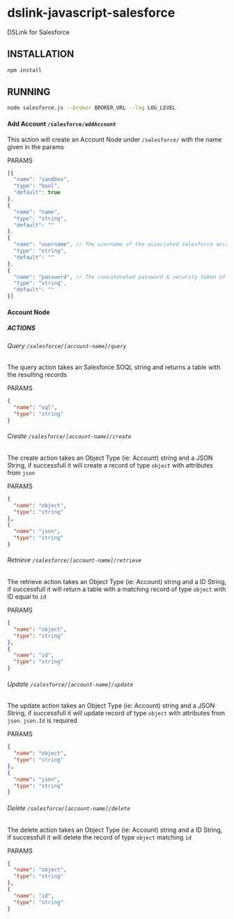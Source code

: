 # dslink-javascript-salesforce
DSLink for Salesforce


## INSTALLATION

```bash
npm install
```

## RUNNING

```bash
node salesforce.js --broker BROKER_URL --log LOG_LEVEL
```


#### Add Account `/salesforce/addAccount`

This action will create an Account Node under `/salesforce/` with the name given in the params

PARAMS
```javascript
[{
  "name": "sandbox",
  "type": "bool",
  "default": true
},
{
  "name": "name",
  "type": "string",
  "default": ""
},
{
  "name": "username", // The username of the associated salesforce account
  "type": "string",
  "default": ""
},
{
  "name": "password", // The concatenated password & security token of the associated salesforce account
  "type": "string",
  "default": ""
}]
```


#### Account Node

##### ACTIONS

###### Query `/salesforce/[account-name]/query`

The query action takes an Salesforce SOQL string and returns a table with the resulting records

PARAMS
```json
{
  "name": "sql",
  "type": "string"
}
```

###### Create `/salesforce/[account-name]/create`

The create action takes an Object Type (ie: Account) string and a JSON String, if successfull it will create a record of type `object` with attributes from `json`

PARAMS
```json
{
  "name": "object",
  "type": "string"
},
{
  "name": "json",
  "type": "string"
}
```

###### Retrieve `/salesforce/[account-name]/retrieve`

The retrieve action takes an Object Type (ie: Account) string and a ID String, if successfull it will return a table with a matching record of type `object` with ID equal to `id`

PARAMS
```json
{
  "name": "object",
  "type": "string"
},
{
  "name": "id",
  "type": "string"
}
```

###### Update `/salesforce/[account-name]/update`

The update action takes an Object Type (ie: Account) string and a JSON String, if successfull it will update record of type `object` with attributes from `json`. `json.Id` is required

PARAMS
```json
{
  "name": "object",
  "type": "string"
},
{
  "name": "json",
  "type": "string"
}
```

###### Delete `/salesforce/[account-name]/delete`

The delete action takes an Object Type (ie: Account) string and a ID String, if successfull it will delete the record of type `object` matching `id`

PARAMS
```json
{
  "name": "object",
  "type": "string"
},
{
  "name": "id",
  "type": "string"
}
```
